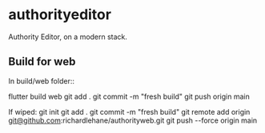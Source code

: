 # authorityeditor

Authority Editor, on a modern stack.

## Build for web

In build/web folder::

flutter build web
git add .
git commit -m "fresh build"
git push origin main


If wiped:
git init
git add .
git commit -m "fresh build"
git remote add origin git@github.com:richardlehane/authorityweb.git
git push --force origin main
